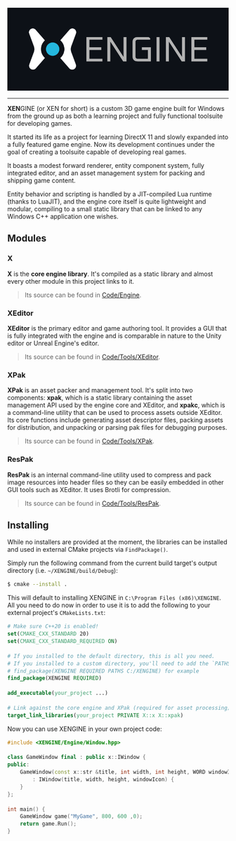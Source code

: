 ![](Docs/branding/XEngineBanner.png)

---

**XEN**GINE (or XEN for short) is a custom 3D game engine built for Windows from the ground up as both a learning project and fully functional toolsuite for developing games.

It started its life as a project for learning DirectX 11 and slowly expanded into a fully featured game engine. Now its development continues under the goal of creating a toolsuite capable of developing real games.

It boasts a modest forward renderer, entity component system, fully integrated editor, and an asset management system for packing and shipping game content.

Entity behavior and scripting is handled by a JIT-compiled Lua runtime (thanks to LuaJIT), and the engine core itself is quite lightweight and modular, compiling to a small static library that can be linked to any Windows C++ application one wishes.

## Modules

### X

**X** is the **core engine library**. It's compiled as a static library and almost every other module in this
project links to it. 

> Its source can be found in [Code/Engine](Code/Engine).

### XEditor

**XEditor** is the primary editor and game authoring tool. It provides a GUI that is fully integrated with the engine
and is comparable in nature to the Unity editor or Unreal Engine's editor.

> Its source can be found in [Code/Tools/XEditor](Code/Tools/XEditor).

### XPak

**XPak** is an asset packer and management tool. It's split into two components: **xpak**, which is a static
library containing the asset management API used by the engine core and XEditor, and **xpakc**, which is a command-line utility that can be used to
process assets outside XEditor. Its core functions include generating asset descriptor files, packing assets for distribution,
and unpacking or parsing pak files for debugging purposes.

> Its source can be found in [Code/Tools/XPak](Code/Tools/XPak).

### ResPak

**ResPak** is an internal command-line utility used to compress and pack image resources into header files
so they can be easily embedded in other GUI tools such as XEditor. It uses Brotli for compression.

> Its source can be found in [Code/Tools/ResPak](Code/Tools/ResPak).


## Installing

While no installers are provided at the moment, the libraries can be installed and used in external CMake
projects via `FindPackage()`.

Simply run the following command from the current build target's output directory (i.e. `~/XENGINE/build/Debug`):
```bash
$ cmake --install .
```

This will default to installing XENGINE in `C:\Program Files (x86)\XENGINE`. All you need to do now in order to use it
is to add the following to your external project's `CMakeLists.txt`:
```cmake
# Make sure C++20 is enabled!
set(CMAKE_CXX_STANDARD 20)
set(CMAKE_CXX_STANDARD_REQUIRED ON)

# If you installed to the default directory, this is all you need.
# If you installed to a custom directory, you'll need to add the `PATHS` arg and provide the location:
# find_package(XENGINE REQUIRED PATHS C:/XENGINE) for example
find_package(XENGINE REQUIRED)

add_executable(your_project ...)

# Link against the core engine and XPak (required for asset processing)
target_link_libraries(your_project PRIVATE X::x X::xpak)
```

Now you can use XENGINE in your own project code:

```c++
#include <XENGINE/Engine/Window.hpp>

class GameWindow final : public x::IWindow {
public:
    GameWindow(const x::str &title, int width, int height, WORD windowIcon)
        : IWindow(title, width, height, windowIcon) {
    }
};

int main() {
    GameWindow game("MyGame", 800, 600 ,0);
    return game.Run();
}
```
